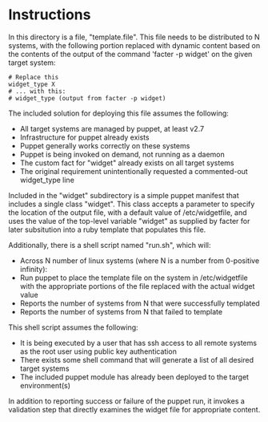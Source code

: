 Instructions
============

In this directory is a file, "template.file". This file needs to be distributed to N systems, with the following portion replaced with dynamic content based on the contents of the output of the command 'facter -p widget' on the given target system:

    # Replace this
    widget_type X
    # ... with this:
    # widget_type (output from facter -p widget)

The included solution for deploying this file assumes the following:
* All target systems are managed by puppet, at least v2.7
* Infrastructure for puppet already exists
* Puppet generally works correctly on these systems
* Puppet is being invoked on demand, not running as a daemon
* The custom fact for "widget" already exists on all target systems
* The original requirement unintentionally requested a commented-out widget_type line

Included in the "widget" subdirectory is a simple puppet manifest that includes a single class "widget". This class accepts a parameter to specify the location of the output file, with a default value of /etc/widgetfile, and uses the value of the top-level variable "widget" as supplied by facter for later subsitution into a ruby template that populates this file.

Additionally, there is a shell script named "run.sh", which will:

* Across N number of linux systems (where N is a number from 0-positive infinity):
 * Run puppet to place the template file on the system in /etc/widgetfile with the appropriate portions of the file replaced with the actual widget value
* Reports the number of systems from N that were successfully templated
* Reports the number of systems from N that failed to template

This shell script assumes the following:
* It is being executed by a user that has ssh access to all remote systems as the root user using public key authentication
* There exists some shell command that will generate a list of all desired target systems
* The included puppet module has already been deployed to the target environment(s)

In addition to reporting success or failure of the puppet run, it invokes a validation step that directly examines the widget file for appropriate content.


